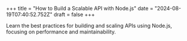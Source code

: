 +++
title = "How to Build a Scalable API with Node.js"
date = "2024-08-19T07:40:52.752Z"
draft = false
+++

  Learn the best practices for building and scaling APIs using Node.js, focusing on performance and maintainability.
        
